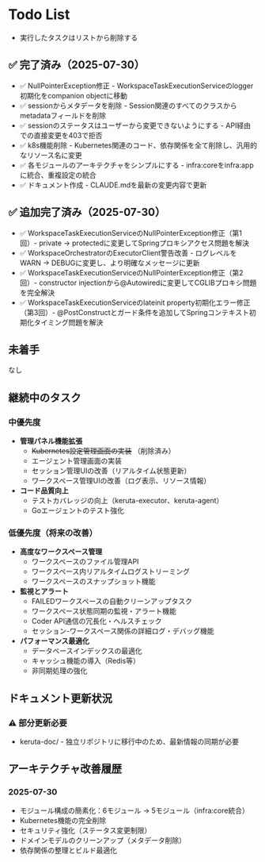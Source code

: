 # Todo List

* 実行したタスクはリストから削除する

## ✅ 完了済み（2025-07-30）

* ✅ NullPointerException修正 - WorkspaceTaskExecutionServiceのlogger初期化をcompanion objectに移動
* ✅ sessionからメタデータを削除 - Session関連のすべてのクラスからmetadataフィールドを削除
* ✅ sessionのステータスはユーザーから変更できないようにする - API経由での直接変更を403で拒否
* ✅ k8s機能削除 - Kubernetes関連のコード、依存関係を全て削除し、汎用的なリソース名に変更
* ✅ 各モジュールのアーキテクチャをシンプルにする - infra:coreをinfra:appに統合、重複設定の統合
* ✅ ドキュメント作成 - CLAUDE.mdを最新の変更内容で更新

## ✅ 追加完了済み（2025-07-30）

* ✅ WorkspaceTaskExecutionServiceのNullPointerException修正（第1回）- private → protectedに変更してSpringプロキシアクセス問題を解決
* ✅ WorkspaceOrchestratorのExecutorClient警告改善 - ログレベルをWARN → DEBUGに変更し、より明確なメッセージに更新
* ✅ WorkspaceTaskExecutionServiceのNullPointerException修正（第2回）- constructor injectionから@Autowiredに変更してCGLIBプロキシ問題を完全解決
* ✅ WorkspaceTaskExecutionServiceのlateinit property初期化エラー修正（第3回）- @PostConstructとガード条件を追加してSpringコンテキスト初期化タイミング問題を解決

## 未着手
なし

## 継続中のタスク

### 中優先度

* **管理パネル機能拡張**
    * ~~Kubernetes設定管理画面の実装~~ （削除済み）
    * エージェント管理画面の実装
    * セッション管理UIの改善（リアルタイム状態更新）
    * ワークスペース管理UIの改善（ログ表示、リソース情報）
* **コード品質向上**
    * テストカバレッジの向上（keruta-executor、keruta-agent）
    * Goエージェントのテスト強化

### 低優先度（将来の改善）

* **高度なワークスペース管理**
    * ワークスペースのファイル管理API
    * ワークスペース内リアルタイムログストリーミング
    * ワークスペースのスナップショット機能
* **監視とアラート**
    * FAILEDワークスペースの自動クリーンアップタスク
    * ワークスペース状態同期の監視・アラート機能
    * Coder API通信の冗長化・ヘルスチェック
    * セッション-ワークスペース関係の詳細ログ・デバッグ機能
* **パフォーマンス最適化**
    * データベースインデックスの最適化
    * キャッシュ機能の導入（Redis等）
    * 非同期処理の強化

## ドキュメント更新状況

### ⚠️ 部分更新必要

* keruta-doc/ - 独立リポジトリに移行中のため、最新情報の同期が必要

## アーキテクチャ改善履歴

### 2025-07-30
- モジュール構成の簡素化：6モジュール → 5モジュール（infra:core統合）
- Kubernetes機能の完全削除
- セキュリティ強化（ステータス変更制限）
- ドメインモデルのクリーンアップ（メタデータ削除）
- 依存関係の整理とビルド最適化
